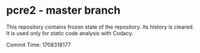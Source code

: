 # pcre2 - master branch

This repository contains frozen state of the repository.
Its history is cleared. It is used only for static code
analysis with Codacy.

Commit Time: 1708318177